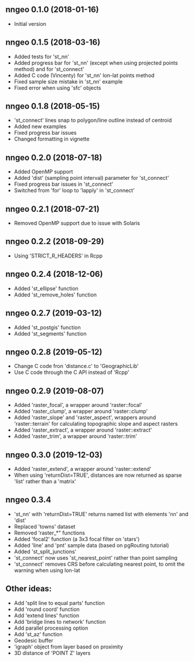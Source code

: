 ## nngeo 0.1.0 (2018-01-16)

* Initial version

## nngeo 0.1.5 (2018-03-16)

* Added tests for 'st_nn'
* Added progress bar for 'st_nn' (except when using projected points method) and for 'st_connect'
* Added C code (Vincenty) for 'st_nn' lon-lat points method
* Fixed sample size mistake in 'st_nn' example
* Fixed error when using 'sfc' objects

## nngeo 0.1.8 (2018-05-15)

* 'st_connect' lines snap to polygon/line outline instead of centroid
* Added new examples
* Fixed progress bar issues
* Changed formatting in vignette

## nngeo 0.2.0 (2018-07-18)

* Added OpenMP support
* Added 'dist' (sampling point interval) parameter for 'st_connect'
* Fixed progress bar issues in 'st_connect'
* Switched from 'for' loop to 'lapply' in 'st_connect'

## nngeo 0.2.1 (2018-07-21)

* Removed OpenMP support due to issue with Solaris

## nngeo 0.2.2 (2018-09-29)

* Using 'STRICT_R_HEADERS' in Rcpp

## nngeo 0.2.4 (2018-12-06)

* Added 'st_ellipse' function
* Added 'st_remove_holes' function

## nngeo 0.2.7 (2019-03-12)

* Added 'st_postgis' function
* Added 'st_segments' function

## nngeo 0.2.8 (2019-05-12)

* Change C code fron 'distance.c' to 'GeographicLib'
* Use C code through the C API instead of 'Rcpp'

## nngeo 0.2.9 (2019-08-07)

* Added 'raster_focal', a wrapper around 'raster::focal'
* Added 'raster_clump', a wrapper around 'raster::clump'
* Added 'raster_slope' and 'raster_aspect', wrappers around 'raster::terrain' for calculating topographic slope and aspect rasters
* Added 'raster_extract', a wrapper around 'raster::extract'
* Added 'raster_trim', a wrapper around 'raster::trim'

## nngeo 0.3.0 (2019-12-03)

* Added 'raster_extend', a wrapper around 'raster::extend'
* When using 'returnDist=TRUE', distances are now returned as sparse 'list' rather than a 'matrix'

## nngeo 0.3.4

* 'st_nn' with 'returnDist=TRUE' returns named list with elements 'nn' and 'dist'
* Replaced 'towns' dataset
* Removed 'raster_*" functions
* Added 'focal2' function (a 3x3 focal filter on 'stars')
* Added 'line' and 'pnt' sample data (based on pgRouting tutorial)
* Added 'st_split_junctions'
* 'st_connect' now uses 'st_nearest_point' rather than point sampling
* 'st_connect' removes CRS before calculating nearest point, to omit the warning when using lon-lat

## Other ideas:

* Add 'split line to equal parts' function
* Add 'round coord' function
* Add 'extend lines' function
* Add 'bridge lines to network' function
* Add parallel processing option
* Add 'st_az' function
* Geodesic buffer
* 'igraph' object from layer based on proximity
* 3D distance of 'POINT Z' layers




